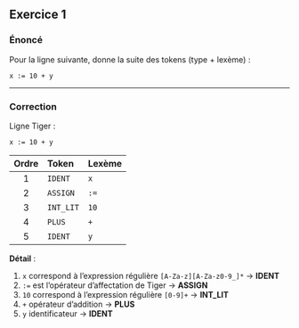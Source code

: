 ## Exercice 1

### Énoncé

Pour la ligne suivante, donne la suite des tokens (type + lexème) :

```tiger
x := 10 + y
```

---

### Correction

Ligne Tiger :

```tiger
x := 10 + y
```

| Ordre | Token     | Lexème |
| :---: | :-------- | :----- |
|   1   | `IDENT`   | `x`    |
|   2   | `ASSIGN`  | `:=`   |
|   3   | `INT_LIT` | `10`   |
|   4   | `PLUS`    | `+`    |
|   5   | `IDENT`   | `y`    |

**Détail** :

1. `x` correspond à l’expression régulière `[A-Za-z][A-Za-z0-9_]*` → **IDENT**
2. `:=` est l’opérateur d’affectation de Tiger → **ASSIGN**
3. `10` correspond à l’expression régulière `[0-9]+` → **INT\_LIT**
4. `+` opérateur d’addition → **PLUS**
5. `y` identificateur → **IDENT**
